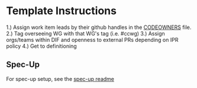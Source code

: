 # Template Instructions

1.) Assign work item leads by their github handles in the [CODEOWNERS]() file.
2.) Tag overseeing WG with that WG's tag (i.e. #ccwg)
3.) Assign orgs/teams within DIF and openness to external PRs depending on IPR policy
4.) Get to definitioning

## Spec-Up

For spec-up setup, see the [spec-up readme](https://github.com/decentralized-identity/spec-up)
